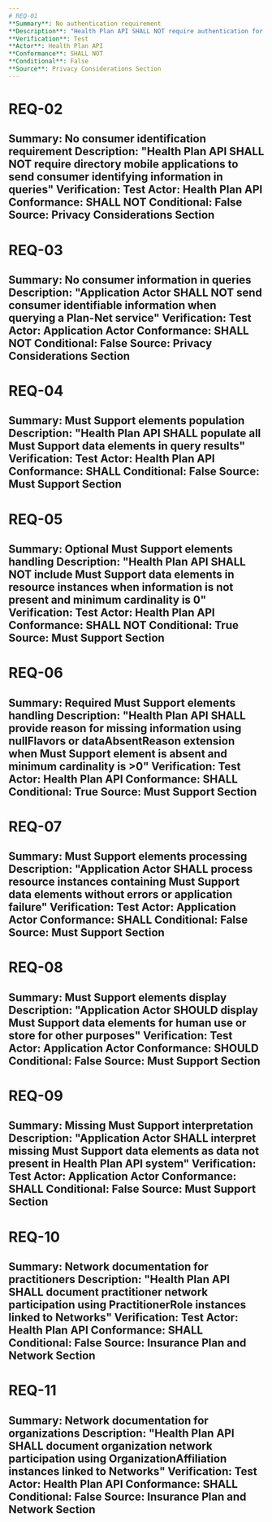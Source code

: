 ```yaml
---
# REQ-01
**Summary**: No authentication requirement
**Description**: "Health Plan API SHALL NOT require authentication for Plan-Net service access"
**Verification**: Test
**Actor**: Health Plan API
**Conformance**: SHALL NOT
**Conditional**: False
**Source**: Privacy Considerations Section
---
```


# REQ-02
**Summary**: No consumer identification requirement
**Description**: "Health Plan API SHALL NOT require directory mobile applications to send consumer identifying information in queries"
**Verification**: Test
**Actor**: Health Plan API
**Conformance**: SHALL NOT
**Conditional**: False
**Source**: Privacy Considerations Section
---

# REQ-03
**Summary**: No consumer information in queries
**Description**: "Application Actor SHALL NOT send consumer identifiable information when querying a Plan-Net service"
**Verification**: Test
**Actor**: Application Actor
**Conformance**: SHALL NOT
**Conditional**: False
**Source**: Privacy Considerations Section
---

# REQ-04
**Summary**: Must Support elements population
**Description**: "Health Plan API SHALL populate all Must Support data elements in query results"
**Verification**: Test
**Actor**: Health Plan API
**Conformance**: SHALL
**Conditional**: False
**Source**: Must Support Section
---

# REQ-05
**Summary**: Optional Must Support elements handling
**Description**: "Health Plan API SHALL NOT include Must Support data elements in resource instances when information is not present and minimum cardinality is 0"
**Verification**: Test
**Actor**: Health Plan API
**Conformance**: SHALL NOT
**Conditional**: True
**Source**: Must Support Section
---

# REQ-06
**Summary**: Required Must Support elements handling
**Description**: "Health Plan API SHALL provide reason for missing information using nullFlavors or dataAbsentReason extension when Must Support element is absent and minimum cardinality is >0"
**Verification**: Test
**Actor**: Health Plan API
**Conformance**: SHALL
**Conditional**: True
**Source**: Must Support Section
---

# REQ-07
**Summary**: Must Support elements processing
**Description**: "Application Actor SHALL process resource instances containing Must Support data elements without errors or application failure"
**Verification**: Test
**Actor**: Application Actor
**Conformance**: SHALL
**Conditional**: False
**Source**: Must Support Section
---

# REQ-08
**Summary**: Must Support elements display
**Description**: "Application Actor SHOULD display Must Support data elements for human use or store for other purposes"
**Verification**: Test
**Actor**: Application Actor
**Conformance**: SHOULD
**Conditional**: False
**Source**: Must Support Section
---

# REQ-09
**Summary**: Missing Must Support interpretation
**Description**: "Application Actor SHALL interpret missing Must Support data elements as data not present in Health Plan API system"
**Verification**: Test
**Actor**: Application Actor
**Conformance**: SHALL
**Conditional**: False
**Source**: Must Support Section
---

# REQ-10
**Summary**: Network documentation for practitioners
**Description**: "Health Plan API SHALL document practitioner network participation using PractitionerRole instances linked to Networks"
**Verification**: Test
**Actor**: Health Plan API
**Conformance**: SHALL
**Conditional**: False
**Source**: Insurance Plan and Network Section
---

# REQ-11
**Summary**: Network documentation for organizations
**Description**: "Health Plan API SHALL document organization network participation using OrganizationAffiliation instances linked to Networks"
**Verification**: Test
**Actor**: Health Plan API
**Conformance**: SHALL
**Conditional**: False
**Source**: Insurance Plan and Network Section
---